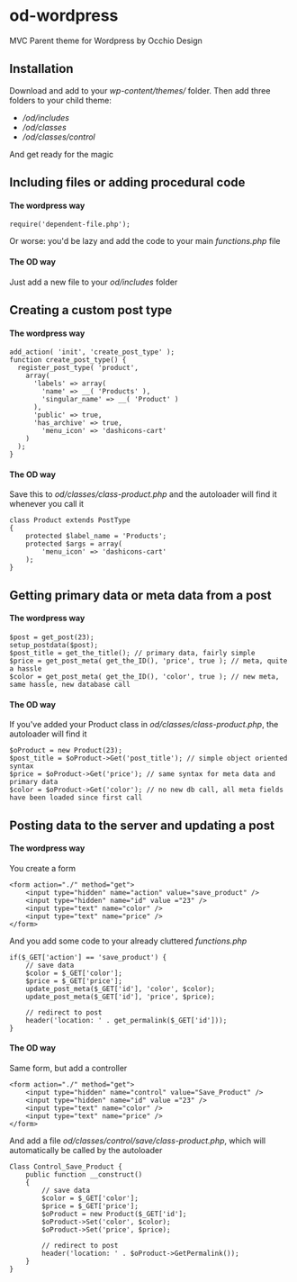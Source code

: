 # od-wordpress
MVC Parent theme for Wordpress by Occhio Design

## Installation
Download and add to your *wp-content/themes/* folder. Then add three folders to your child theme:
- */od/includes*
- */od/classes*
- */od/classes/control*

And get ready for the magic

## Including files or adding procedural code
#### The wordpress way
```
require('dependent-file.php');
```
Or worse: you'd be lazy and add the code to your main *functions.php* file
#### The OD way
Just add a new file to your *od/includes* folder

## Creating a custom post type
#### The wordpress way
```
add_action( 'init', 'create_post_type' );
function create_post_type() {
  register_post_type( 'product',
    array(
      'labels' => array(
        'name' => __( 'Products' ),
        'singular_name' => __( 'Product' )
      ),
      'public' => true,
      'has_archive' => true,
    	'menu_icon' => 'dashicons-cart'
    )
  );
}
```
#### The OD way
Save this to *od/classes/class-product.php* and the autoloader will find it whenever you call it
```
class Product extends PostType
{
	protected $label_name = 'Products';
	protected $args = array(
		'menu_icon' => 'dashicons-cart'
	);
}
```

## Getting primary data or meta data from a post
#### The wordpress way
```
$post = get_post(23);
setup_postdata($post);
$post_title = get_the_title(); // primary data, fairly simple
$price = get_post_meta( get_the_ID(), 'price', true ); // meta, quite a hassle
$color = get_post_meta( get_the_ID(), 'color', true ); // new meta, same hassle, new database call

```
#### The OD way
If you've added your Product class in *od/classes/class-product.php*, the autoloader will find it
```
$oProduct = new Product(23);
$post_title = $oProduct->Get('post_title'); // simple object oriented syntax
$price = $oProduct->Get('price'); // same syntax for meta data and primary data
$color = $oProduct->Get('color'); // no new db call, all meta fields have been loaded since first call
```

## Posting data to the server and updating a post
#### The wordpress way
You create a form
```
<form action="./" method="get">
	<input type="hidden" name="action" value="save_product" />
	<input type="hidden" name="id" value ="23" />
	<input type="text" name="color" />
	<input type="text" name="price" />
</form>
```
And you add some code to your already cluttered *functions.php*
```
if($_GET['action'] == 'save_product') {
	// save data
	$color = $_GET['color'];
	$price = $_GET['price'];
	update_post_meta($_GET['id'], 'color', $color);
	update_post_meta($_GET['id'], 'price', $price);
	
	// redirect to post
	header('location: ' . get_permalink($_GET['id']));
}
```
#### The OD way
Same form, but add a controller
```
<form action="./" method="get">
	<input type="hidden" name="control" value="Save_Product" />
	<input type="hidden" name="id" value ="23" />
	<input type="text" name="color" />
	<input type="text" name="price" />
</form>
```
And add a file *od/classes/control/save/class-product.php*, which will automatically be called by the autoloader
```
Class Control_Save_Product {
	public function __construct()
	{
		// save data
		$color = $_GET['color'];
		$price = $_GET['price'];
		$oProduct = new Product($_GET['id'];
		$oProduct->Set('color', $color);
		$oProduct->Set('price', $price);
		
		// redirect to post
		header('location: ' . $oProduct->GetPermalink());
	}
}
```
